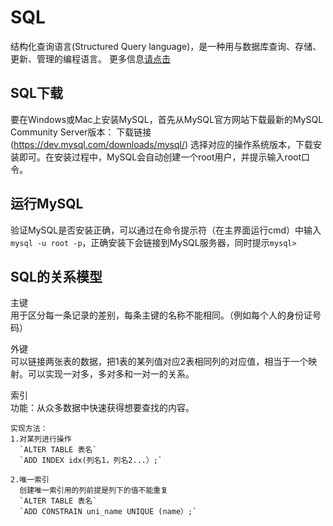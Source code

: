 # SQL

结构化查询语言(Structured Query language)，是一种用与数据库查询、存储、更新、管理的编程语言。
更多信息[请点击](https://baike.baidu.com/item/结构化查询语言/10450182?fromtitle=sql&fromid=86007&fr=aladdin)

## SQL下载 ##
要在Windows或Mac上安装MySQL，首先从MySQL官方网站下载最新的MySQL Community Server版本：
下载链接(https://dev.mysql.com/downloads/mysql/)
选择对应的操作系统版本，下载安装即可。在安装过程中，MySQL会自动创建一个root用户，并提示输入root口令。

## 运行MySQL ##

验证MySQL是否安装正确，可以通过在命令提示符（在主界面运行cmd）中输入`mysql -u root -p`，正确安装下会链接到MySQL服务器，同时提示`mysql>`

## SQL的关系模型 ##

主键  
    用于区分每一条记录的差别，每条主键的名称不能相同。（例如每个人的身份证号码）
  
外键  
    可以链接两张表的数据，把1表的某列值对应2表相同列的对应值，相当于一个映射。可以实现一对多，多对多和一对一的关系。
  
索引  
    功能：从众多数据中快速获得想要查找的内容。
  
    实现方法：
    1.对某列进行操作
      `ALTER TABLE 表名`
      `ADD INDEX idx(列名1，列名2...）;`
    
    2.唯一索引
      创建唯一索引用的列前提是列下的值不能重复
      `ALTER TABLE 表名`
      `ADD CONSTRAIN uni_name UNIQUE (name）;`

   
   
      
  
